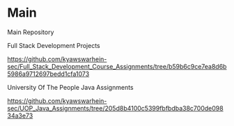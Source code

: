 # Main
Main Repository


Full Stack Development Projects

https://github.com/kyawswarhein-sec/Full_Stack_Development_Course_Assignments/tree/b59b6c9ce7ea8d6b5986a9712697bedd1cfa1073

University Of The People Java Assignments

https://github.com/kyawswarhein-sec/UOP_Java_Assignments/tree/205d8b4100c5399fbfbdba38c700de09834a3e73
